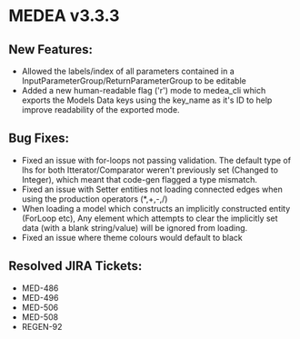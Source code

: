 # MEDEA v3.3.3
## New Features:
* Allowed the labels/index of all parameters contained in a InputParameterGroup/ReturnParameterGroup to be editable
* Added a new human-readable flag ('r') mode to medea_cli which exports the Models Data keys using the key_name as it's ID to help improve readability of the exported mode.

## Bug Fixes:
* Fixed an issue with for-loops not passing validation. The default type of lhs for both Itterator/Comparator weren't previously set (Changed to Integer), which meant that code-gen flagged a type mismatch.
* Fixed an issue with Setter entities not loading connected edges when using the production operators (*,+,-,/)
* When loading a model which constructs an implicitly constructed entity (ForLoop etc), Any <data> element which attempts to clear the implicitly set data (with a blank string/value) will be ignored from loading.
* Fixed an issue where theme colours would default to black


## Resolved JIRA Tickets:
* MED-486
* MED-496
* MED-506
* MED-508
* REGEN-92
